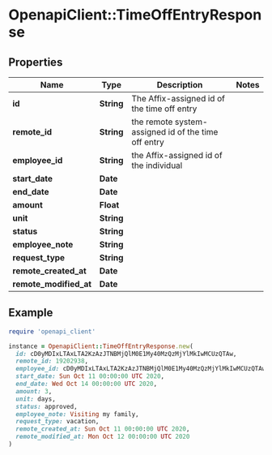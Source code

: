 # OpenapiClient::TimeOffEntryResponse

## Properties

| Name | Type | Description | Notes |
| ---- | ---- | ----------- | ----- |
| **id** | **String** | The Affix-assigned id of the time off entry |  |
| **remote_id** | **String** | the remote system-assigned id of the time off entry |  |
| **employee_id** | **String** | the Affix-assigned id of the individual |  |
| **start_date** | **Date** |  |  |
| **end_date** | **Date** |  |  |
| **amount** | **Float** |  |  |
| **unit** | **String** |  |  |
| **status** | **String** |  |  |
| **employee_note** | **String** |  |  |
| **request_type** | **String** |  |  |
| **remote_created_at** | **Date** |  |  |
| **remote_modified_at** | **Date** |  |  |

## Example

```ruby
require 'openapi_client'

instance = OpenapiClient::TimeOffEntryResponse.new(
  id: cD0yMDIxLTAxLTA2KzAzJTNBMjQlM0E1My40MzQzMjYlMkIwMCUzQTAw,
  remote_id: 19202938,
  employee_id: cD0yMDIxLTAxLTA2KzAzJTNBMjQlM0E1My40MzQzMjYlMkIwMCUzQTAw,
  start_date: Sun Oct 11 00:00:00 UTC 2020,
  end_date: Wed Oct 14 00:00:00 UTC 2020,
  amount: 3,
  unit: days,
  status: approved,
  employee_note: Visiting my family,
  request_type: vacation,
  remote_created_at: Sun Oct 11 00:00:00 UTC 2020,
  remote_modified_at: Mon Oct 12 00:00:00 UTC 2020
)
```

